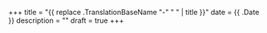 +++
title = "{{ replace .TranslationBaseName "-" " " | title }}"
date = {{ .Date }}
description = ""
draft = true
+++

